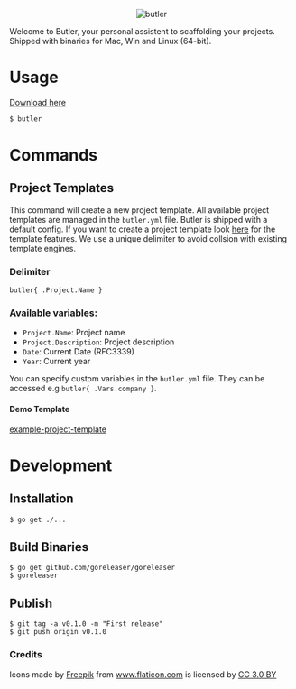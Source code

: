 <p align="center">
<img src="https://raw.githubusercontent.com/netzkern/butler/master/logo.png" alt="butler" style="max-width:100%;">
</p>

Welcome to Butler, your personal assistent to scaffolding your projects.
Shipped with binaries for Mac, Win and Linux (64-bit).

# Usage

[Download here](https://github.com/netzkern/butler/releases)

```sh
$ butler
```

# Commands

## Project Templates

This command will create a new project template. All available project templates are managed in the `butler.yml` file. Butler is shipped with a default config. If you want to create a project template look [here](https://golang.org/pkg/text/template/) for the template features. We use a unique delimiter to avoid collsion with existing template engines.

### Delimiter

```
butler{ .Project.Name }
```

### Available variables:

- `Project.Name`: Project name
- `Project.Description`: Project description
- `Date`: Current Date (RFC3339)
- `Year`: Current year

You can specify custom variables in the `butler.yml` file. They can be accessed e.g `butler{ .Vars.company }`.

#### Demo Template

[example-project-template](https://github.com/netzkern/example-project-template)

# Development

## Installation
```
$ go get ./...
```

## Build Binaries

```
$ go get github.com/goreleaser/goreleaser
$ goreleaser
```

## Publish

```
$ git tag -a v0.1.0 -m "First release"
$ git push origin v0.1.0
```

### Credits

<div>Icons made by <a href="http://www.freepik.com" title="Freepik">Freepik</a> from <a href="https://www.flaticon.com/" title="Flaticon">www.flaticon.com</a> is licensed by <a href="http://creativecommons.org/licenses/by/3.0/" title="Creative Commons BY 3.0" target="_blank">CC 3.0 BY</a></div>